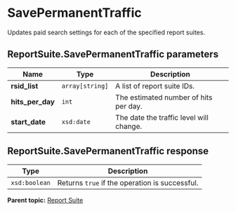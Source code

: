 # SavePermanentTraffic

Updates paid search settings for each of the specified report suites.

## ReportSuite.SavePermanentTraffic parameters

|Name|Type|Description|
|----|----|-----------|
|**rsid_list** |`array[string]` |A list of report suite IDs.|
|**hits_per_day** |`int` |The estimated number of hits per day.|
|**start_date** |`xsd:date` |The date the traffic level will change.|

## ReportSuite.SavePermanentTraffic response

|Type|Description|
|----|-----------|
|`xsd:boolean` |Returns `true` if the operation is successful.|

**Parent topic:** [Report Suite](../../methods/report_suite/r_methods_reportsuite.md)

